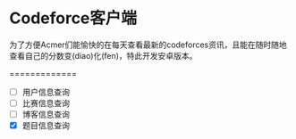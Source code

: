 Codeforce客户端
=============

为了方便Acmer们能愉快的在每天查看最新的codeforces资讯，且能在随时随地查看自己的分数变(diao)化(fen)，特此开发安卓版本。

=============

- [ ] 用户信息查询
- [ ] 比赛信息查询
- [ ] 博客信息查询
- [x] 题目信息查询